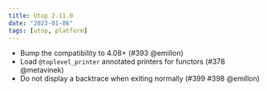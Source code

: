 ```yaml
---
title: Utop 2.11.0
date: "2023-01-06"
tags: [utop, platform]
---
```


* Bump the compatibility to 4.08+ (#393 @emillon)
* Load `@toplevel_printer` annotated printers for functors (#378 @metavinek)
* Do not display a backtrace when exiting normally (#399 #398 @emillon)
